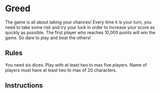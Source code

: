# Greed

The game is all about taking your chances! Every time it is your turn, you need to take some risk and try your luck in order to increase your score as quickly as possible. The first player who reaches 10,000 points will win the game. So dare to play and beat the others!

## Rules

You need six dices.
Play with at least two to max five players.
Name of players must have at least two to max of 20 characters.

## Instructions
